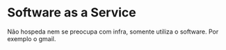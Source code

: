# Software as a Service

Não hospeda nem se preocupa com infra, somente utiliza o software. Por exemplo o gmail.